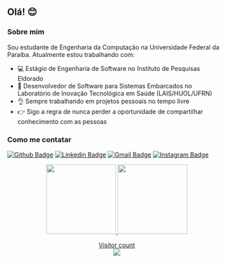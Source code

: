<!--
<p align='center'>
<img src="https://github.com/mateustoin/mateustoin/blob/master/img/header.png?raw=true">&nbsp;&nbsp;
</p>

Sou um estudante de Engenharia da Computação que ama Robótica, Sistemas Embarcados, IoT e principalmente Programar, Ensinar e Aprender. Estou sempre em busca de novas tecnologias, linguagens e soluções de problemas que ajudem as pessoas de alguma forma, para que todos possam se beneficiar no final. Por isso tento ensinar tudo que aprendo, para que pessoas como você, visitando esse perfil, que tenha interesses parecidos com o meu, possa aprender e levar esse conhecimento para frente!

<details>
 <summary><strong>🤓 Conquistas 🤓</strong></summary>
   - (2017) Prêmio Criatividade no Hackathon do GDG, durante o evento DevFest Maceió, avaliado e entregue por Engenheiros de Software do Google <br/>
   - (2020) 2º lugar no Hackathon da OAB-PB <br/>
   - (2020) Publicação do artigo: <a href="http://www.jzus.zju.edu.cn/article.php?doi=10.1631/FITEE.2000149">Motor speed estimation and failure detection of small UAV using density of maxima</a> <br/>
   - (2020) Top 9 no Zenvia Experience Hackathon: New Horizons, Time 33 <a href="https://zenviaexperience.com/resultado-2-edicao">(Health Prevent Technology)</a> <br/>
</details>

<details>
 <summary><strong>Conheça o meu trabalho e acesse os links</strong></summary>
   - 🔭 Bolsista no Laboratório de Engenharia de Sistemas e Robótica na UFPB, trabalhando com Internet das Coisas e Sistemas Embarcados em Drones <br/>
   - 🌱 Bolsista no LAIS-UFRN, trabalhando com Sistemas Embarcados para soluções na área da saúde <br/>
   - 👯 Aulas de robótica e projetos pelo Capítulo de Robótica e Automação do IEEE - UFPB  <br/>
   - 👀 Fica de olho em projetos variados aqui mesmo no <a href="https://github.com/mateustoin">Github</a> <br/>
   - ♾️ Faço lives no <a href="https://twitch.tv/bittoin">meu canal da Twitch</a> fazendo projetos, estudando novas tecnologias e disseminando conhecimento <br/>
   - ❤ Compartilho um pouco de conhecimento e conteúdos no <a href="https://instagram.com/matteus_antonio">meu Instagram!</a> <br/> 
</details>

<details>
  <summary><strong>Um pouco das minhas experiências e conhecimentos:</strong></summary>
    - 🤓 Dou aula de robótica desde 2017, com foco em Arduino e desenvolvimento de projetos <br/>
    - 😏 Experiência com C/C++ em projetos pessoais, graduação e projeto de pesquisa<br/>
    - 😯 Experiência com Python em projetos pessoais, estágio, graduação e projeto de pesquisa <br/>
    - 😬 Experiência com Qt e QML em projetos pessoais e pesquisa, desenvolvimento de aplicações multi-plataforma (Android, Windows, Linux, etc...) para Drones e Automação Residencial <br/>
    - 🦾 Experiência com Internet das Coisas focado na tecnologia LoRa e protocolo LoRaWAN <br/>
    - 🤯 Trabalho com pesquisa na área de Sistemas Embarcados voltado para Drones, estudando, pilotando e programando <br/>
    - 🕶 Já dei palestras, workshops e minicursos em eventos como Arduino Day, RAS Week, Grupo de Robótica da UFPB e em aulas da graduação
</details>
<br/>
-->

## Olá! 😊 

### Sobre mim

Sou estudante de Engenharia da Computação na Universidade Federal da Paraíba. Atualmente estou trabalhando com:

- 💻 Estágio de Engenharia de Software no Instituto de Pesquisas Eldorado
- 💉 Desenvolvedor de Software para Sistemas Embarcados no Laboratório de Inovação Tecnológica em Saúde (LAIS/HUOL/UFRN)
- 👌 Sempre trabalhando em projetos pessoais no tempo livre
- 👉 Sigo a regra de nunca perder a oportunidade de compartilhar conhecimento com as pessoas

### Como me contatar

[![Github Badge](https://img.shields.io/badge/-Github-000?style=flat-square&logo=Github&logoColor=white&link=https://github.com/bittoin)](https://github.com/bittoin)
[![Linkedin Badge](https://img.shields.io/badge/-LinkedIn-blue?style=flat-square&logo=Linkedin&logoColor=white&link=https://www.linkedin.com/in/mateus-antonio-robotica/?locale=en_US)](https://www.linkedin.com/in/mateus-antonio-robotica/?locale=en_US)
[![Gmail Badge](https://img.shields.io/badge/-Gmail-c14438?style=flat-square&logo=Gmail&logoColor=white&link=mailto:mateustoin@gmail.com)](mailto:mateustoin@gmail.com)
[![Instagram Badge](https://img.shields.io/badge/-Instagram-C13584?style=flat-square&labelColor=C13584&logo=instagram&logoColor=white&link=https://www.instagram.com/bittoin_/)](https://www.instagram.com/bittoin_/)

<p align="center">
<a href="https://github.com/bittoin">
  <img height="160em" src="https://github-readme-stats.vercel.app/api?username=bittoin&theme=dracula&show_icons=true&include_all_commits=true&count_private=true" />
  <img height="160em" src="https://github-readme-stats.vercel.app/api/top-langs/?username=bittoin&theme=dracula&layout=compact&langs_count=6" />
 <p align="center"> 
  Visitor count<br>
  <img src="https://profile-counter.glitch.me/bittoin/count.svg" />
</p>
</a>
</p>

